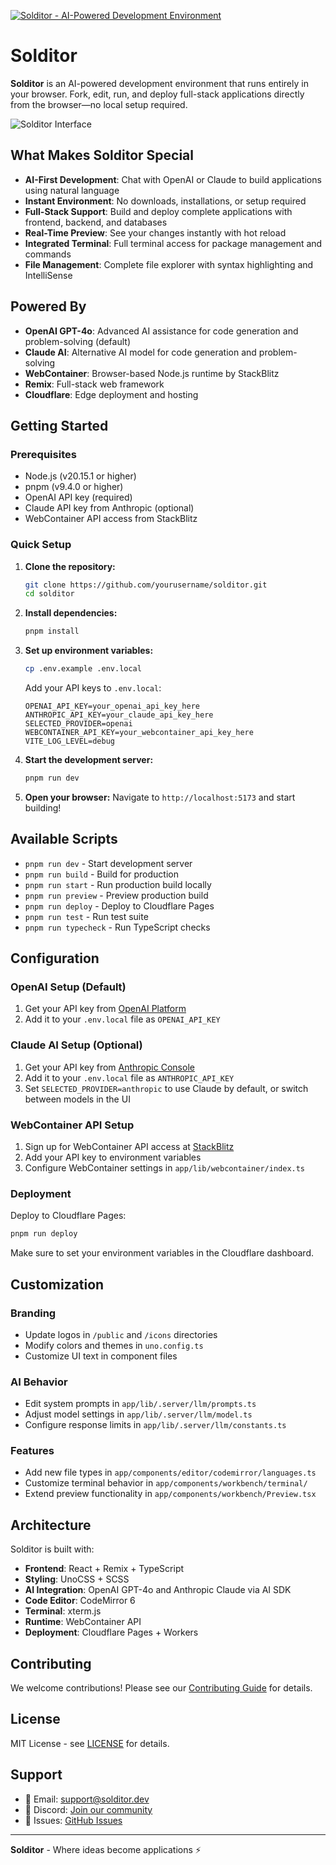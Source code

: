 [![Solditor - AI-Powered Development Environment](./public/social_preview_index.jpg)](https://solditor.dev)

# Solditor

**Solditor** is an AI-powered development environment that runs entirely in your browser. Fork, edit, run, and deploy full-stack applications directly from the browser—no local setup required.

![Solditor Interface](./public/project-visibility.jpg)

## What Makes Solditor Special

- **AI-First Development**: Chat with OpenAI or Claude to build applications using natural language
- **Instant Environment**: No downloads, installations, or setup required
- **Full-Stack Support**: Build and deploy complete applications with frontend, backend, and databases
- **Real-Time Preview**: See your changes instantly with hot reload
- **Integrated Terminal**: Full terminal access for package management and commands
- **File Management**: Complete file explorer with syntax highlighting and IntelliSense

## Powered By

- **OpenAI GPT-4o**: Advanced AI assistance for code generation and problem-solving (default)
- **Claude AI**: Alternative AI model for code generation and problem-solving
- **WebContainer**: Browser-based Node.js runtime by StackBlitz
- **Remix**: Full-stack web framework
- **Cloudflare**: Edge deployment and hosting

## Getting Started

### Prerequisites

- Node.js (v20.15.1 or higher)
- pnpm (v9.4.0 or higher)
- OpenAI API key (required)
- Claude API key from Anthropic (optional)
- WebContainer API access from StackBlitz

### Quick Setup

1. **Clone the repository:**
   ```bash
   git clone https://github.com/yourusername/solditor.git
   cd solditor
   ```

2. **Install dependencies:**
   ```bash
   pnpm install
   ```

3. **Set up environment variables:**
   ```bash
   cp .env.example .env.local
   ```
   
   Add your API keys to `.env.local`:
   ```env
   OPENAI_API_KEY=your_openai_api_key_here
   ANTHROPIC_API_KEY=your_claude_api_key_here
   SELECTED_PROVIDER=openai
   WEBCONTAINER_API_KEY=your_webcontainer_api_key_here
   VITE_LOG_LEVEL=debug
   ```

4. **Start the development server:**
   ```bash
   pnpm run dev
   ```

5. **Open your browser:**
   Navigate to `http://localhost:5173` and start building!

## Available Scripts

- `pnpm run dev` - Start development server
- `pnpm run build` - Build for production
- `pnpm run start` - Run production build locally
- `pnpm run preview` - Preview production build
- `pnpm run deploy` - Deploy to Cloudflare Pages
- `pnpm run test` - Run test suite
- `pnpm run typecheck` - Run TypeScript checks

## Configuration

### OpenAI Setup (Default)

1. Get your API key from [OpenAI Platform](https://platform.openai.com/api-keys)
2. Add it to your `.env.local` file as `OPENAI_API_KEY`

### Claude AI Setup (Optional)

1. Get your API key from [Anthropic Console](https://console.anthropic.com/)
2. Add it to your `.env.local` file as `ANTHROPIC_API_KEY`
3. Set `SELECTED_PROVIDER=anthropic` to use Claude by default, or switch between models in the UI

### WebContainer API Setup

1. Sign up for WebContainer API access at [StackBlitz](https://stackblitz.com/pricing#webcontainer-api)
2. Add your API key to environment variables
3. Configure WebContainer settings in `app/lib/webcontainer/index.ts`

### Deployment

Deploy to Cloudflare Pages:

```bash
pnpm run deploy
```

Make sure to set your environment variables in the Cloudflare dashboard.

## Customization

### Branding
- Update logos in `/public` and `/icons` directories
- Modify colors and themes in `uno.config.ts`
- Customize UI text in component files

### AI Behavior
- Edit system prompts in `app/lib/.server/llm/prompts.ts`
- Adjust model settings in `app/lib/.server/llm/model.ts`
- Configure response limits in `app/lib/.server/llm/constants.ts`

### Features
- Add new file types in `app/components/editor/codemirror/languages.ts`
- Customize terminal behavior in `app/components/workbench/terminal/`
- Extend preview functionality in `app/components/workbench/Preview.tsx`

## Architecture

Solditor is built with:

- **Frontend**: React + Remix + TypeScript
- **Styling**: UnoCSS + SCSS
- **AI Integration**: OpenAI GPT-4o and Anthropic Claude via AI SDK
- **Code Editor**: CodeMirror 6
- **Terminal**: xterm.js
- **Runtime**: WebContainer API
- **Deployment**: Cloudflare Pages + Workers

## Contributing

We welcome contributions! Please see our [Contributing Guide](CONTRIBUTING.md) for details.

## License

MIT License - see [LICENSE](LICENSE) for details.

## Support

- 📧 Email: support@solditor.dev
- 💬 Discord: [Join our community](https://discord.gg/solditor)
- 🐛 Issues: [GitHub Issues](https://github.com/yourusername/solditor/issues)

---

**Solditor** - Where ideas become applications ⚡
